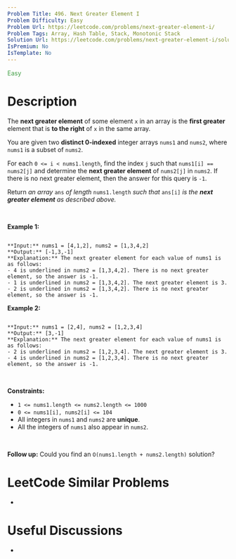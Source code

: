 ```yaml
---
Problem Title: 496. Next Greater Element I
Problem Difficulty: Easy
Problem Url: https://leetcode.com/problems/next-greater-element-i/
Problem Tags: Array, Hash Table, Stack, Monotonic Stack
Solution Url: https://leetcode.com/problems/next-greater-element-i/solution/
IsPremium: No
IsTemplate: No
---
```


<span style="color: rgb(67, 160, 71);">Easy</span>

# Description

The **next greater element** of some element `x` in an array is the **first greater** element that is **to the right** of `x` in the same array.


You are given two **distinct 0-indexed** integer arrays `nums1` and `nums2`, where `nums1` is a subset of `nums2`.


For each `0 <= i < nums1.length`, find the index `j` such that `nums1[i] == nums2[j]` and determine the **next greater element** of `nums2[j]` in `nums2`. If there is no next greater element, then the answer for this query is `-1`.


Return *an array* `ans` *of length* `nums1.length` *such that* `ans[i]` *is the **next greater element** as described above.*


 


**Example 1:**



```

**Input:** nums1 = [4,1,2], nums2 = [1,3,4,2]
**Output:** [-1,3,-1]
**Explanation:** The next greater element for each value of nums1 is as follows:
- 4 is underlined in nums2 = [1,3,4,2]. There is no next greater element, so the answer is -1.
- 1 is underlined in nums2 = [1,3,4,2]. The next greater element is 3.
- 2 is underlined in nums2 = [1,3,4,2]. There is no next greater element, so the answer is -1.

```

**Example 2:**



```

**Input:** nums1 = [2,4], nums2 = [1,2,3,4]
**Output:** [3,-1]
**Explanation:** The next greater element for each value of nums1 is as follows:
- 2 is underlined in nums2 = [1,2,3,4]. The next greater element is 3.
- 4 is underlined in nums2 = [1,2,3,4]. There is no next greater element, so the answer is -1.

```

 


**Constraints:**


* `1 <= nums1.length <= nums2.length <= 1000`
* `0 <= nums1[i], nums2[i] <= 104`
* All integers in `nums1` and `nums2` are **unique**.
* All the integers of `nums1` also appear in `nums2`.


 


**Follow up:** Could you find an `O(nums1.length + nums2.length)` solution?

# LeetCode Similar Problems

- []()

# Useful Discussions

- []()
